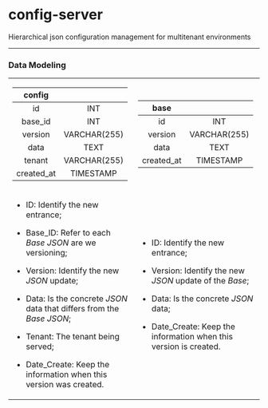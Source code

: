 # config-server
Hierarchical json configuration management for multitenant environments

---
### Data Modeling

<table>
 <tr>
  <td>

|config||
|:-:|:-:|
|id|INT|
|base_id|INT|
|version|VARCHAR(255)|
|data|TEXT|
|tenant|VARCHAR(255)|
|created_at|TIMESTAMP|
  </td>
  <td>

|base||
|:-:|:-:|
|id|INT|
|version|VARCHAR(255)|
|data|TEXT|
|created_at|TIMESTAMP|
  </td>
 </tr>
 <tr>
  <td>

* ID: Identify the new entrance;

* Base_ID: Refer to each *Base JSON* are we versioning;

* Version: Identify the new *JSON* update;

* Data: Is the concrete *JSON* data that differs from the *Base JSON*;

* Tenant: The tenant being served;

* Date_Create: Keep the information when this version was created.
  </td>
<td>

* ID: Identify the new entrance;

* Version: Identify the new *JSON* update of the *Base*;

* Data: Is the concrete *JSON* data;

* Date_Create: Keep the information when this version is created.
</td>
 </tr>
</table>